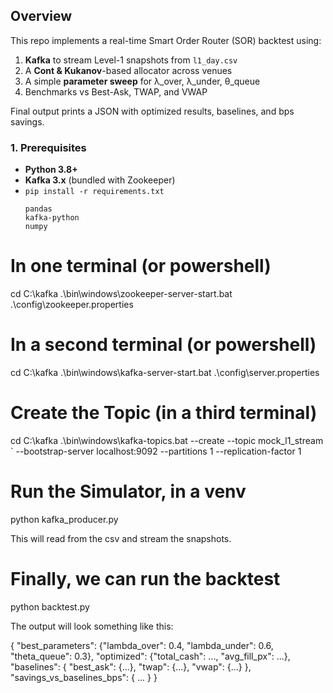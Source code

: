 ## Overview

This repo implements a real-time Smart Order Router (SOR) backtest using:

1. **Kafka** to stream Level-1 snapshots from `l1_day.csv`  
2. A **Cont & Kukanov**-based allocator across venues  
3. A simple **parameter sweep** for λ_over, λ_under, θ_queue  
4. Benchmarks vs Best-Ask, TWAP, and VWAP  

Final output prints a JSON with optimized results, baselines, and bps savings.

### 1. Prerequisites

- **Python 3.8+**  
- **Kafka 3.x** (bundled with Zookeeper)  
- `pip install -r requirements.txt`  
  ```text
  pandas
  kafka-python
  numpy

# In one terminal (or powershell)
cd C:\kafka
.\bin\windows\zookeeper-server-start.bat .\config\zookeeper.properties

# In a second terminal (or powershell)
cd C:\kafka
.\bin\windows\kafka-server-start.bat .\config\server.properties

# Create the Topic (in a third terminal)
cd C:\kafka
.\bin\windows\kafka-topics.bat --create --topic mock_l1_stream `
  --bootstrap-server localhost:9092 --partitions 1 --replication-factor 1

# Run the Simulator, in a venv
python kafka_producer.py

This will read from the csv and stream the snapshots.

# Finally, we can run the backtest
python backtest.py

The output will look something like this:

{
  "best_parameters": {"lambda_over": 0.4, "lambda_under": 0.6, "theta_queue": 0.3},
  "optimized":   {"total_cash": ..., "avg_fill_px": ...},
  "baselines":   { "best_ask": {...}, "twap": {...}, "vwap": {...} },
  "savings_vs_baselines_bps": { ... }
}

